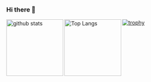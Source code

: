 ### Hi there 👋

<!--
**k-nakamatsu/k-nakamatsu** is a ✨ _special_ ✨ repository because its `README.md` (this file) appears on your GitHub profile.

Here are some ideas to get you started:

- 🔭 I’m currently working on ...
- 🌱 I’m currently learning ...
- 👯 I’m looking to collaborate on ...
- 🤔 I’m looking for help with ...
- 💬 Ask me about ...
- 📫 How to reach me: ...
- 😄 Pronouns: ...
- ⚡ Fun fact: ...
-->

<!--
[![Top Langs](https://github-readme-stats.vercel.app/api/top-langs/?username=k-nakamatsu&layout=compact
)](https://github.com/anuraghazra/github-readme-stats)

[![Anurag's GitHub stats](https://github-readme-stats.vercel.app/api?username=k-nakamatsu&show_icons=true)]
(https://github.com/anuraghazra/github-readme-stats)
-->

<!--
<p align="left"> 
  <img alt="github stats" height="150px" src="https://github-readme-stats.vercel.app/api?username=k-nakamatsu&theme=onedark&show_icons=ture" />
  <img alt="Top Langs" height="150px" src="https://github-readme-stats.vercel.app/api/top-langs/?username=k-nakamatsu&layout=compact&show_icons=true&theme=onedark" />
</p>
-->

<!-- 横に並べて表示したい場合
-->
<a href="https://github.com/anuraghazra/github-readme-stats">
  <img alt="github stats" align="left" height="150px" src="https://github-readme-stats.vercel.app/api?username=k-nakamatsu&theme=onedark&show_icons=ture" />
</a>
<a href="https://github.com/anuraghazra/github-readme-stats">
  <img alt="Top Langs" align="left" height="150px" src="https://github-readme-stats.vercel.app/api/top-langs/?username=k-nakamatsu&layout=compact&show_icons=true&theme=onedark" />
</a>

[![trophy](https://github-profile-trophy.vercel.app/?username=k-nakamatsu&theme=onedark&column=7)](https://github.com/ryo-ma/github-profile-trophy)

<!-- 未調整
![GitHub Extra Pins](https://github-readme-stats.vercel.app/api/pin/?username=k-nakamatsu&repo=CobolDllAccessor)
-->
